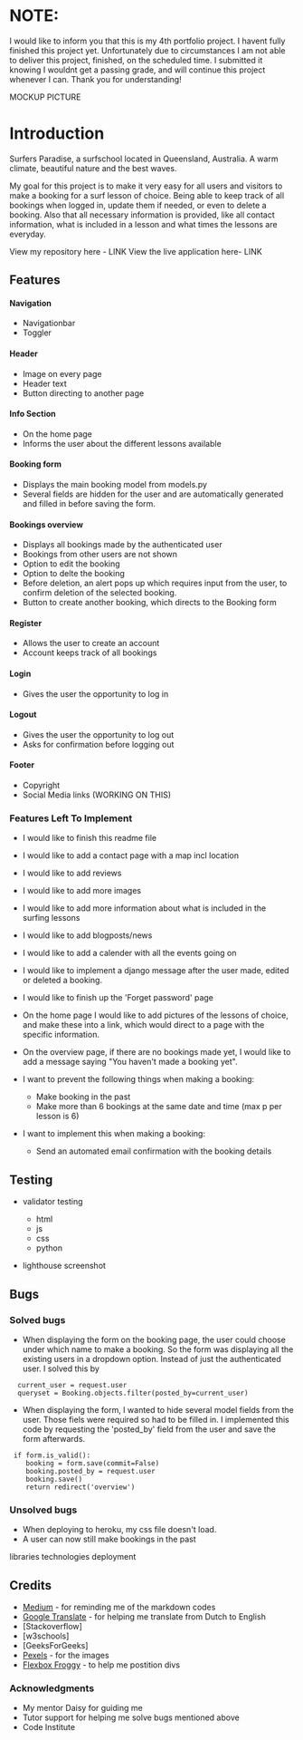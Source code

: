   # NOTE: 
I would like to inform you that this is my 4th portfolio project.
I havent fully finished this project yet. Unfortunately due to circumstances I am not able to deliver this project, finished, on the scheduled time. I submitted it knowing I wouldnt get a passing grade, and will continue this project whenever I can.
Thank you for understanding!

MOCKUP PICTURE

# Introduction
Surfers Paradise, a surfschool located in Queensland, Australia. A warm climate, beautiful nature and the best waves.

My goal for this project is to make it very easy for all users and visitors to make a booking for a surf lesson of choice. Being able to keep track of all bookings when logged in, update them if needed, or even to delete a booking.
Also that all necessary information is provided, like all contact information, what is included in a lesson and what times the lessons are everyday.

View my repository here - LINK
View the live application here- LINK

## Features
 #### Navigation
  - Navigationbar
  - Toggler
 #### Header
  - Image on every page
  - Header text 
  - Button directing to another page
 #### Info Section
  - On the home page
  - Informs the user about the different lessons available
 #### Booking form
  - Displays the main booking model from models.py  
  - Several fields are hidden for the user and are automatically generated and filled in before saving the form.
 #### Bookings overview
  - Displays all bookings made by the authenticated user
  - Bookings from other users are not shown
  - Option to edit the booking
  - Option to delte the booking
  - Before deletion, an alert pops up which requires input from the user, to confirm deletion of the selected booking.
  - Button to create another booking, which directs to the Booking form 
 #### Register
  - Allows the user to create an account
  - Account keeps track of all bookings
 #### Login
  - Gives the user the opportunity to log in
 #### Logout
  - Gives the user the opportunity to log out
  - Asks for confirmation before logging out
 #### Footer
  - Copyright
  - Social Media links (WORKING ON THIS)


### Features Left To Implement
- I would like to finish this readme file
- I would like to add a contact page with a map incl location
- I would like to add reviews
- I would like to add more images
- I would like to add more information about what is included in the surfing lessons
- I would like to add blogposts/news
- I would like to add a calender with all the events going on
- I would like to implement a django message after the user made, edited or deleted a booking.
- I would like to finish up the 'Forget password' page
- On the home page I would like to add pictures of the lessons of choice, and make these into a link, which would direct to a page with the specific information.
- On the overview page, if there are no bookings made yet, I would like to add a message saying "You haven't made a booking yet".

- I want to prevent the following things when making a booking:
    - Make booking in the past
    - Make more than 6 bookings at the same date and time (max p per lesson is 6)
- I want to implement this when making a booking:
    - Send an automated email confirmation with the booking details

## Testing
 - validator testing
    - html
    - js
    - css
    - python

  - lighthouse screenshot

## Bugs
### Solved bugs
  - When displaying the form on the booking page, the user could choose under which name to make a booking. So the form was displaying all the existing users in a dropdown option. Instead of just the authenticated user.
  I solved this by 
  ```
    current_user = request.user
    queryset = Booking.objects.filter(posted_by=current_user)
  ```
  - When displaying the form, I wanted to hide several model fields from the user. Those fiels were required so had to be filled in. I implemented this code by requesting the 'posted_by' field from the user and save the form afterwards.
  ```
   if form.is_valid():
      booking = form.save(commit=False)
      booking.posted_by = request.user
      booking.save()
      return redirect('overview')
  ```

### Unsolved bugs
- When deploying to heroku, my css file doesn't load.
- A user can now still make bookings in the past



libraries
technologies
deployment

## Credits
- [Medium](https://medium.com/@saumya.ranjan/how-to-write-a-readme-md-file-markdown-file-20cb7cbcd6f) - for reminding me of the markdown codes
- [Google Translate](https://translate.google.com) - for helping me translate from Dutch to English
- [Stackoverflow]
- [w3schools]
- [GeeksForGeeks]
- [Pexels](https://pexels.com) - for the images 
- [Flexbox Froggy](https://flexboxfroggy.com/) - to help me postition divs


 ### Acknowledgments
 - My mentor Daisy for guiding me
 - Tutor support for helping me solve bugs mentioned above
 - Code Institute 
 
